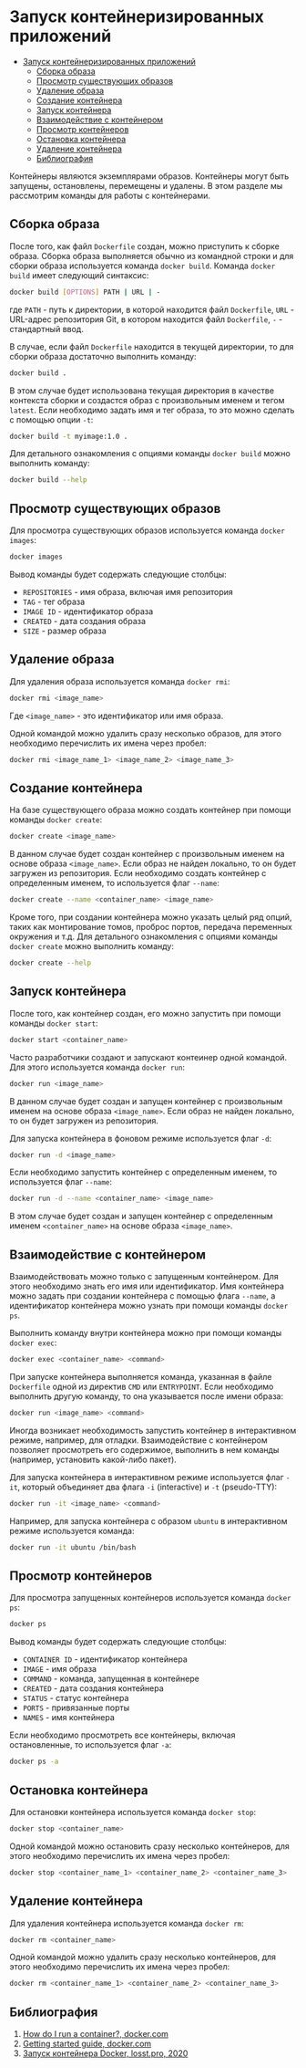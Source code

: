 # Запуск контейнеризированных приложений

- [Запуск контейнеризированных приложений](#запуск-контейнеризированных-приложений)
  - [Сборка образа](#сборка-образа)
  - [Просмотр существующих образов](#просмотр-существующих-образов)
  - [Удаление образа](#удаление-образа)
  - [Создание контейнера](#создание-контейнера)
  - [Запуск контейнера](#запуск-контейнера)
  - [Взаимодействие с контейнером](#взаимодействие-с-контейнером)
  - [Просмотр контейнеров](#просмотр-контейнеров)
  - [Остановка контейнера](#остановка-контейнера)
  - [Удаление контейнера](#удаление-контейнера)
  - [Библиография](#библиография)

Контейнеры являются экземплярами образов. Контейнеры могут быть запущены, остановлены, перемещены и удалены. В этом разделе мы рассмотрим команды для работы с контейнерами.

## Сборка образа

После того, как файл `Dockerfile` создан, можно приступить к сборке образа. Сборка образа выполняется обычно из командной строки и для сборки образа используется команда `docker build`. Команда `docker build` имеет следующий синтаксис:

```bash
docker build [OPTIONS] PATH | URL | -
```

где `PATH` - путь к директории, в которой находится файл `Dockerfile`, `URL` - URL-адрес репозитория Git, в котором находится файл `Dockerfile`, `-` - стандартный ввод.

В случае, если файл `Dockerfile` находится в текущей директории, то для сборки образа достаточно выполнить команду:

```bash
docker build .
```

В этом случае будет использована текущая директория в качестве контекста сборки и создастся образ с произвольным именем и тегом `latest`. Если необходимо задать имя и тег образа, то это можно сделать с помощью опции `-t`:

```bash
docker build -t myimage:1.0 .
```

Для детального ознакомления с опциями команды `docker build` можно выполнить команду:

```bash
docker build --help
```

## Просмотр существующих образов

Для просмотра существующих образов используется команда `docker images`:

```bash
docker images
```

Вывод команды будет содержать следующие столбцы:

- `REPOSITORIES` - имя образа, включая имя репозитория
- `TAG` - тег образа
- `IMAGE ID` - идентификатор образа
- `CREATED` - дата создания образа
- `SIZE` - размер образа

## Удаление образа

Для удаления образа используется команда `docker rmi`:

```bash
docker rmi <image_name>
```

Где `<image_name>` - это идентификатор или имя образа.

Одной командой можно удалить сразу несколько образов, для этого необходимо перечислить их имена через пробел:

```bash
docker rmi <image_name_1> <image_name_2> <image_name_3>
```

## Создание контейнера

На базе существующего образа можно создать контейнер при помощи команды `docker create`:

```bash
docker create <image_name>
```

В данном случае будет создан контейнер с произвольным именем на основе образа `<image_name>`. Если образ не найден локально, то он будет загружен из репозитория. Если необходимо создать контейнер с определенным именем, то используется флаг `--name`:

```bash
docker create --name <container_name> <image_name>
```

Кроме того, при создании контейнера можно указать целый ряд опций, таких как монтирование томов, проброс портов, передача переменных окружения и т.д. Для детального ознакомления с опциями команды `docker create` можно выполнить команду:

```bash
docker create --help
```

## Запуск контейнера

После того, как контейнер создан, его можно запустить при помощи команды `docker start`:

```bash
docker start <container_name>
```

Часто разработчики создают и запускают контеинер одной командой.  Для этого используется команда `docker run`:

```bash
docker run <image_name>
```

В данном случае будет создан и запущен контейнер с произвольным именем  на основе образа `<image_name>`. Если образ не найден локально, то он будет загружен из репозитория.

Для запуска контейнера в фоновом режиме используется флаг `-d`:

```bash
docker run -d <image_name>
```

Если необходимо запустить контейнер с определенным именем, то используется флаг `--name`:

```bash
docker run -d --name <container_name> <image_name>
```

В этом случае будет создан и запущен контейнер с определенным именем `<container_name>` на основе образа `<image_name>`.

## Взаимодействие с контейнером

Взаимодействовать можно только с запущенным контейнером. Для этого необходимо знать его имя или идентификатор. Имя контейнера можно задать при создании контейнера с помощью флага `--name`, а идентификатор контейнера можно узнать при помощи команды `docker ps`.

Выполнить команду внутри контейнера можно при помощи команды `docker exec`:

```bash
docker exec <container_name> <command>
```

При запуске контейнера выполняется команда, указанная в файле `Dockerfile` одной из директив `CMD` или `ENTRYPOINT`. Если необходимо выполнить другую команду, то она указывается после имени образа:

```bash
docker run <image_name> <command>
```

Иногда возникает необходимость запустить контейнер в интерактивном режиме, например, для отладки. Взаимодействие с контейнером позволяет просмотреть его содержимое, выполнить в нем команды (например, установить какой-либо пакет).

Для запуска контейнера в интерактивном режиме используется флаг `-it`, который объединяет два флага `-i` (interactive) и `-t` (pseudo-TTY):

```bash
docker run -it <image_name> <command>
```

Например, для запуска контейнера с образом `ubuntu` в интерактивном режиме используется команда:

```bash
docker run -it ubuntu /bin/bash
```

## Просмотр контейнеров

Для просмотра запущенных контейнеров используется команда `docker ps`:

```bash
docker ps
```

Вывод команды будет содержать следующие столбцы:

- `CONTAINER ID` - идентификатор контейнера
- `IMAGE` - имя образа
- `COMMAND` - команда, запущенная в контейнере
- `CREATED` - дата создания контейнера
- `STATUS` - статус контейнера
- `PORTS` - привязанные порты
- `NAMES` - имя контейнера

Если необходимо просмотреть все контейнеры, включая остановленные, то используется флаг `-a`:

```bash
docker ps -a
```

## Остановка контейнера

Для остановки контейнера используется команда `docker stop`:

```bash
docker stop <container_name>
```

Одной командой можно остановить сразу несколько контейнеров, для этого необходимо перечислить их имена через пробел:

```bash
docker stop <container_name_1> <container_name_2> <container_name_3>
```

## Удаление контейнера

Для удаления контейнера используется команда `docker rm`:

```bash
docker rm <container_name>
```

Одной командой можно удалить сразу несколько контейнеров, для этого необходимо перечислить их имена через пробел:

```bash
docker rm <container_name_1> <container_name_2> <container_name_3>
```

## Библиография

1. [How do I run a container?, docker.com](https://docs.docker.com/guides/walkthroughs/run-a-container/)
2. [Getting started guide, docker.com](https://docs.docker.com/get-started/)
3. [Запуск контейнера Docker, losst.pro, 2020](https://losst.pro/zapusk-kontejnera-docker)
